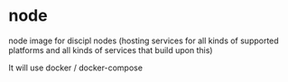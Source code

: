 # node
node image for discipl nodes (hosting services for all kinds of supported platforms and all kinds of services that build upon this)

It will use docker / docker-compose
